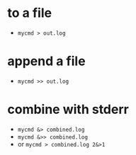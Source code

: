 # to a file
* `mycmd > out.log`

# append a file
* `mycmd >> out.log`

# combine with stderr
* `mycmd &> combined.log`
* `mycmd &>> combined.log`
* or `mycmd > combined.log 2&>1`
